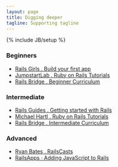 ```yaml
---
layout: page
title: Digging deeper
tagline: Supporting tagline
---
```

{% include JB/setup %}

<!-- Read [Jekyll Quick Start](http://jekyllbootstrap.com/usage/jekyll-quick-start.html)

Complete usage and documentation available at: [Jekyll Bootstrap](http://jekyllbootstrap.com)
 -->




<!-- ## Action Controller
 -->

<!-- ![Mockup for feature A](http://railsgirls.com/images/railsgirls-TH.png)
 -->
<!-- 
In `_config.yml` remember to specify your own data:
    
    title : My Blog =)
    
    author :
      name : Name Lastname
      email : blah@email.test
      github : username
      twitter : username

The theme should reference these variables whenever needed.
    
## Sample Posts

This blog contains sample posts which help stage pages and blog data.
When you don't need the samples anymore just delete the `_posts/core-samples` folder.

    $ rm -rf _posts/core-samples

Here's a sample "posts list".

<ul class="posts">
  {% for post in site.posts %}
    <li><span>{{ post.date | date_to_string }}</span> &raquo; <a href="{{ BASE_PATH }}{{ post.url }}">{{ post.title }}</a></li>
  {% endfor %}
</ul>
-->

### Beginners

* [Rails Girls . Build your first app](http://guides.railsgirls.com/app/)  
* [JumpstartLab . Ruby on Rails Tutorials](http://tutorials.jumpstartlab.com/)  
* [Rails Bridge . Beginner Curriculum](http://curriculum.railsbridge.org/curriculum/curriculum)
 
### Intermediate

* [Rails Guides . Getting started with Rails](http://guides.rubyonrails.org/getting_started.html)
* [Michael Hartl . Ruby on Rails Tutorials](http://ruby.railstutorial.org/ruby-on-rails-tutorial-book)
* [Rails Bridge . Intermediate Curriculum](http://curriculum.railsbridge.org/intermediate-rails/)

### Advanced

* [Ryan Bates . RailsCasts](http://railscasts.com/?type=free)
* [RailsApps · Adding JavaScript to Rails](http://railsapps.github.io/twitter-bootstrap-rails.html)
